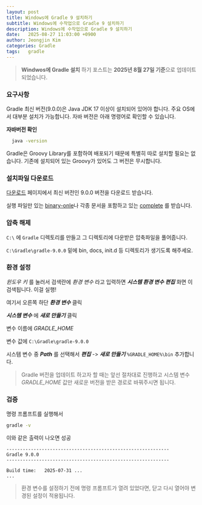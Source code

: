```yaml
---
layout: post
title: Windows에 Gradle 9 설치하기
subtitle: Windows에 수작업으로 Gradle 9 설치하기
description: Windows에 수작업으로 Gradle 9 설치하기
date:   2025-08-27 11:03:00 +0900
author: Jeongjin Kim
categories: Gradle
tags:	gradle
---
```


<script async src="https://pagead2.googlesyndication.com/pagead/js/adsbygoogle.js"></script>
<!-- 컨텐츠내 -->
<ins class="adsbygoogle"
     style="display:block"
     data-ad-client="ca-pub-3234744071843247"
     data-ad-slot="1671969273"
     data-ad-format="auto"
     data-full-width-responsive="true"></ins>
<script>
     (adsbygoogle = window.adsbygoogle || []).push({});
</script>

> **Windwos에 Gradle 설치** 하기 포스트는 **2025년 8월 27일 기준**으로 업데이트 되었습니다.


### 요구사항

Gradle 최신 버전(9.0.0)은 Java JDK 17 이상이 설치되어 있어야 합니다. 주요 OS에서 대부분 설치가 가능합니다. 자바 버전은 아래 명령어로 확인할 수 있습니다.

  **자바버전 확인**
```sh
  java -version
```


Gradle은 Groovy Library를 포함하여 배포되기 때문에 특별히 따로 설치할 필요는 없습니다. 기존에 설치되어 있는 Groovy가 있어도 그 버전은 무시합니다.

### 설치파일 다운로드

[다운로드](https://gradle.org/releases/) 페이지에서 최신 버전인 9.0.0 버전을 다운로드 받습니다.

실행 파일만 있는 [binary-onle](https://gradle.org/next-steps/?version=9.0.0&format=bin)나 각종 문서을 포함하고 있는 [complete](https://gradle.org/next-steps/?version=9.0.0&format=all) 를 받습니다.


### 압축 해제

`C:\` 에 `Gradle` 디렉토리를 만들고 그 디렉토리에 다운받은 압축파일을 풀어줍니다.

`C:\Gradle\gradle-9.0.0` 밑에 bin, docs, init.d 등 디렉토리가 생기도록 해주세요.

### 환경 설정
_윈도우 키_ 를 눌러서 검색란에 _환경 변수_ 라고 입력하면 **_시스템 환경 변수 편집_** 화면 이 검색됩니다. 이걸 실행!

여기서 오른쪽 하단 **_환경 변수_** 클릭

**_시스템 변수_** 에 **_새로 만들기_** 클릭

변수 이름에 _GRADLE_HOME_

변수 값에 `C:\Gradle\gradle-9.0.0`

시스템 변수 중 **_Path_** 를 선택해서 **_편집_** -> **_새로 만들기_** `%GRADLE_HOME%\bin` 추가합니다.

> Gradle 버전을 업데이트 하고자 할 때는 앞선 절차대로 진행하고 시스템 변수 _GRADLE_HOME_ 값만 새로운 버전을 받은 경로로 바꿔주시면 됩니다.


### 검증
명령 프롬프트를 실행해서
```sh
gradle -v
```
이와 같은 출력이 나오면 성공



```
------------------------------------------------------------
Gradle 9.0.0
------------------------------------------------------------

Build time:   2025-07-31 ...
...

```

> 환경 변수를 설정하기 전에 명령 프롬프트가 열려 있었다면, 닫고 다시 열어야 변경된 설정이 적용됩니다.


<script async src="https://pagead2.googlesyndication.com/pagead/js/adsbygoogle.js"></script>
<!-- 컨텐츠내 -->
<ins class="adsbygoogle"
     style="display:block"
     data-ad-client="ca-pub-3234744071843247"
     data-ad-slot="1671969273"
     data-ad-format="auto"
     data-full-width-responsive="true"></ins>
<script>
     (adsbygoogle = window.adsbygoogle || []).push({});
</script>

